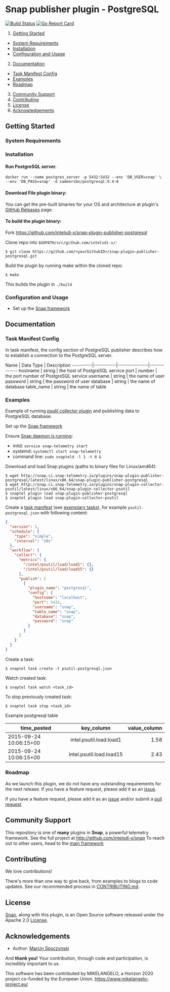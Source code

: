 # Snap publisher plugin - PostgreSQL

[![Build Status](https://api.travis-ci.org/intelsdi-x/snap-plugin-publisher-postgresql.svg)](https://travis-ci.org/intelsdi-x/snap-plugin-publisher-postgresql)
[![Go Report Card](http://goreportcard.com/badge/intelsdi-x/snap-plugin-publisher-postgresql)](http://goreportcard.com/report/intelsdi-x/snap-plugin-publisher-postgresql)



1. [Getting Started](#getting-started)
  * [System Requirements](#system-requirements)
  * [Installation](#installation)
  * [Configuration and Usage](#configuration-and-usage)
2. [Documentation](#documentation)
  * [Task Manifest Config](#task-manifest-config)
  * [Examples](#examples)
  * [Roadmap](#roadmap)
3. [Community Support](#community-support)
4. [Contributing](#contributing)
5. [License](#license)
6. [Acknowledgements](#acknowledgements)

## Getting Started

### System Requirements

### Installation

#### Run PostgreSQL server.

```
docker run --name postgres_server -p 5432:5432 --env 'DB_USER=snap' \
--env 'DB_PASS=snap' -d sameersbn/postgresql:9.4-8
```

#### Download File plugin binary:
You can get the pre-built binaries for your OS and architecture at plugin's [GitHub Releases](https://github.com/intelsdi-x/snap-plugin-publisher-postgresql/releases) page.

#### To build the plugin binary:
Fork https://github.com/intelsdi-x/snap-plugin-publisher-postgresql

Clone repo into `$GOPATH/src/github.com/intelsdi-x/`:

```
$ git clone https://github.com/<yourGithubID>/snap-plugin-publisher-postgresql.git
```

Build the plugin by running make within the cloned repo:
```
$ make
```
This builds the plugin in `./build`

### Configuration and Usage
* Set up the [Snap framework](https://github.com/intelsdi-x/snap/blob/master/README.md#getting-started)

## Documentation
### Task Manifest Config

In task manifest, the config section of PostgreSQL publisher describes how to establish a connection to the PostgreSQL server.

Name | Data Type | Description
----------|-----------|---------------|-------------
hostname | string | the host of PostgreSQL service
port | number | the port number of PostgreSQL service
username | string | the name of user
password | string | the password of user
database | string | the name of database 
table_name | string | the name of table

### Examples

Example of running [psutil collector plugin](https://github.com/intelsdi-x/snap-plugin-collector-psutil) and publishing data to PostgreSQL database.

Set up the [Snap framework](https://github.com/intelsdi-x/snap/blob/master/README.md#getting-started)

Ensure [Snap daemon is running](https://github.com/intelsdi-x/snap#running-snap):
* initd: `service snap-telemetry start`
* systemd: `systemctl start snap-telemetry`
* command line: `sudo snapteld -l 1 -t 0 &`


Download and load Snap plugins (paths to binary files for Linux/amd64):
```
$ wget http://snap.ci.snap-telemetry.io/plugins/snap-plugin-publisher-postgresql/latest/linux/x86_64/snap-plugin-publisher-postgresql
$ wget http://snap.ci.snap-telemetry.io/plugins/snap-plugin-collector-psutil/latest/linux/x86_64/snap-plugin-collector-psutil
$ snaptel plugin load snap-plugin-publisher-postgresql
$ snaptel plugin load snap-plugin-collector-psutil
```

Create a [task manifest](https://github.com/intelsdi-x/snap/blob/master/docs/TASKS.md) (see [exemplary tasks](examples/)),
for example `psutil-postgresql.json` with following content:
```json
{
  "version": 1,
  "schedule": {
    "type": "simple",
    "interval": "10s"
  },
  "workflow": {
    "collect": {
      "metrics": {
        "/intel/psutil/load/load1": {},
        "/intel/psutil/load/load15": {}
      },
      "publish": [
        {
          "plugin_name": "postgresql",
          "config": {
            "hostname": "localhost",
            "port": 5432,
            "username": "snap",
            "table_name": "snap",
            "database": "snap",
            "password": "snap"
          }
        }
      ]
    }
  }
}
```

Create a task:
```
$ snaptel task create -t psutil-postgresql.json
```

Watch created task:
```
$ snaptel task watch <task_id>
```

To stop previously created task:
```
$ snaptel task stop <task_id>
```

Example postgresql table

|     time_posted       |     key_column           | value_column  |
|-----------------------|:------------------------:|--------------:|
|2015-09-24 10:06:15+00 | intel.psutil.load.load1  | 1.58          |
|2015-09-24 10:06:15+00 | intel.psutil.load.load15 | 2.43          |

### Roadmap
As we launch this plugin, we do not have any outstanding requirements for the next release. If you have a feature request, please add it as an [issue](https://github.com/intelsdi-x/snap-plugin-publisher-postgresql/issues).

If you have a feature request, please add it as an [issue](https://github.com/intelsdi-x/snap-plugin-publisher-postgresql/issues/new) and/or submit a [pull request](https://github.com/intelsdi-x/snap-plugin-publisher-postgresql/pulls).

## Community Support
This repository is one of **many** plugins in **Snap**, a powerful telemetry framework. See the full project at http://github.com/intelsdi-x/snap To reach out to other users, head to the [main framework](https://github.com/intelsdi-x/snap#community-support)

## Contributing
We love contributions! 

There's more than one way to give back, from examples to blogs to code updates. See our recommended process in [CONTRIBUTING.md](CONTRIBUTING.md).

## License
[Snap](http://github.com/intelsdi-x/snap), along with this plugin, is an Open Source software released under the Apache 2.0 [License](LICENSE).

## Acknowledgements

* Author: [Marcin Spoczynski](https://github.com/sandlbn/)

And **thank you!** Your contribution, through code and participation, is incredibly important to us.

This software has been contributed by MIKELANGELO, a Horizon 2020 project co-funded by the European Union. https://www.mikelangelo-project.eu/
